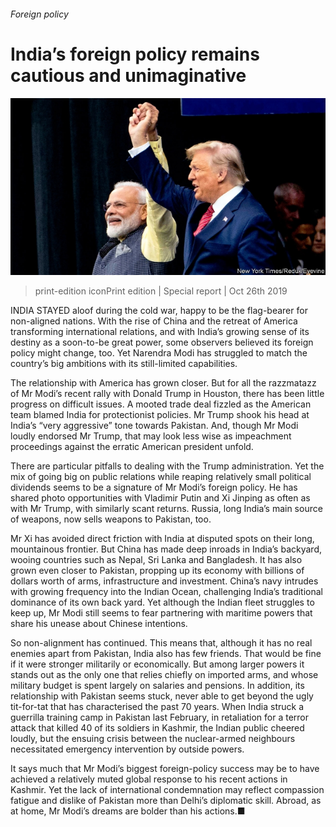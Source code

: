 ###### Foreign policy

# India’s foreign policy remains cautious and unimaginative 

![image](images/20191026_SRP027_0.jpg) 

> print-edition iconPrint edition | Special report | Oct 26th 2019 

INDIA STAYED aloof during the cold war, happy to be the flag-bearer for non-aligned nations. With the rise of China and the retreat of America transforming international relations, and with India’s growing sense of its destiny as a soon-to-be great power, some observers believed its foreign policy might change, too. Yet Narendra Modi has struggled to match the country’s big ambitions with its still-limited capabilities. 

The relationship with America has grown closer. But for all the razzmatazz of Mr Modi’s recent rally with Donald Trump in Houston, there has been little progress on difficult issues. A mooted trade deal fizzled as the American team blamed India for protectionist policies. Mr Trump shook his head at India’s “very aggressive” tone towards Pakistan. And, though Mr Modi loudly endorsed Mr Trump, that may look less wise as impeachment proceedings against the erratic American president unfold. 

There are particular pitfalls to dealing with the Trump administration. Yet the mix of going big on public relations while reaping relatively small political dividends seems to be a signature of Mr Modi’s foreign policy. He has shared photo opportunities with Vladimir Putin and Xi Jinping as often as with Mr Trump, with similarly scant returns. Russia, long India’s main source of weapons, now sells weapons to Pakistan, too. 

Mr Xi has avoided direct friction with India at disputed spots on their long, mountainous frontier. But China has made deep inroads in India’s backyard, wooing countries such as Nepal, Sri Lanka and Bangladesh. It has also grown even closer to Pakistan, propping up its economy with billions of dollars worth of arms, infrastructure and investment. China’s navy intrudes with growing frequency into the Indian Ocean, challenging India’s traditional dominance of its own back yard. Yet although the Indian fleet struggles to keep up, Mr Modi still seems to fear partnering with maritime powers that share his unease about Chinese intentions. 

So non-alignment has continued. This means that, although it has no real enemies apart from Pakistan, India also has few friends. That would be fine if it were stronger militarily or economically. But among larger powers it stands out as the only one that relies chiefly on imported arms, and whose military budget is spent largely on salaries and pensions. In addition, its relationship with Pakistan seems stuck, never able to get beyond the ugly tit-for-tat that has characterised the past 70 years. When India struck a guerrilla training camp in Pakistan last February, in retaliation for a terror attack that killed 40 of its soldiers in Kashmir, the Indian public cheered loudly, but the ensuing crisis between the nuclear-armed neighbours necessitated emergency intervention by outside powers. 

It says much that Mr Modi’s biggest foreign-policy success may be to have achieved a relatively muted global response to his recent actions in Kashmir. Yet the lack of international condemnation may reflect compassion fatigue and dislike of Pakistan more than Delhi’s diplomatic skill. Abroad, as at home, Mr Modi’s dreams are bolder than his actions.■ 

